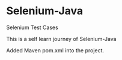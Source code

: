 # Selenium-Java
Selenium Test Cases


This is a self learn journey of Selenium-Java

Added Maven pom.xml into the project.



